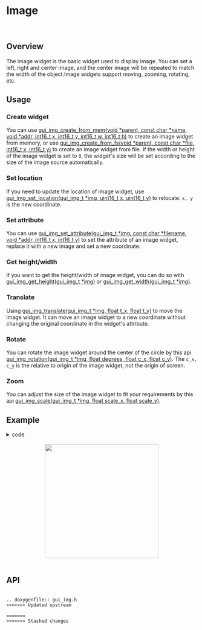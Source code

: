 # Image
<br>

## Overview
The image widget is the basic widget used to display image. You can set a left, right and center image, and the center image will be repeated to match the width of the object.Image widgets support moving, zooming, rotating, etc.

## Usage

### Create widget

You can use [gui_img_create_from_mem(void *parent,  const char *name, void *addr, int16_t x, int16_t y, int16_t w, int16_t h)](#api) to create an image widget from memory, or use [gui_img_create_from_fs(void *parent, const char *file, int16_t x, int16_t y)](#api) to create an image widget from file. If the width or height of the image widget is set to `0`, the widget's size will be set according to the size of the image source automatically.

### Set location

If you need to update the location of image widget, use [gui_img_set_location(gui_img_t *img, uint16_t x, uint16_t y)](#api) to relocate.
`x, y` is the new coordinate.

### Set attribute

You can use [gui_img_set_attribute(gui_img_t *img, const char *filename, void *addr, int16_t x, int16_t y)](#api) to set the attribute of an image widget, replace it with a new image and set a new coordinate.

### Get height/width

If you want to get the height/width of image widget, you can do so with [gui_img_get_height(gui_img_t *img)](#api) or [gui_img_get_width(gui_img_t *img)](#api).

### Translate

Using [gui_img_translate(gui_img_t *img, float t_x, float t_y)](#api) to move the image widget.
It can move an image widget to a new coordinate without changing the original coordinate in the widget's attribute.

### Rotate

You can rotate the image widget around the center of the circle by this api [gui_img_rotation(gui_img_t *img, float degrees, float c_x, float c_y)](#api).
The `c_x, c_y` is the relative to origin of the image widget, not the origin of screen.

### Zoom

You can adjust the size of the image widget to fit your requirements by this api [gui_img_scale(gui_img_t *img, float scale_x, float scale_y)](#api).

## Example

<details> <summary>code</summary>

```c
#include "root_image_hongkong/ui_resource.h"
#include "gui_img.h"
#include "gui_text.h"
#include "draw_font.h"

char *tb1_text = "gui_img_create_from_mem";

void page_tb1(void *parent)
{
    static char array1[50];
    static char array2[50];

    gui_set_font_mem_resourse(24, TEST_FONT24_DOT_BIN, TEST_FONT24_TABLE_BIN);

    gui_img_t *img_test = gui_img_create_from_mem(parent, "test", SET_ON_BIN, 0, 0, 0, 0);

    gui_text_t *text1 = gui_text_create(parent, "text1", 10, 100, 300, 30);
    gui_text_set(text1, tb1_text, "rtk_font_mem", 0xffffffff, strlen(tb1_text), 24);
    gui_text_mode_set(text1, LEFT);

    gui_text_t *text2 = gui_text_create(parent, "text2", 10, 130, 330, 30);
    gui_text_set(text2, tb1_text, "rtk_font_mem", 0xffffffff, strlen(tb1_text), 24);
    gui_text_mode_set(text2, LEFT);
    sprintf(array1, "gui_img_get_height %d", gui_img_get_height(img_test));
    text2->utf_8 = array1;
    text2->len = strlen(array1);

    gui_text_t *text3 = gui_text_create(parent, "text3", 10, 160, 330, 30);
    gui_text_set(text3, tb1_text, "rtk_font_mem", 0xffffffff, strlen(tb1_text), 24);
    gui_text_mode_set(text3, LEFT);
    sprintf(array2, "gui_img_get_width %d", gui_img_get_width(img_test));
    text3->utf_8 = array2;
    text3->len = strlen(array2);
}

void page_tb2(void *parent)
{
    gui_set_font_mem_resourse(24, TEST_FONT24_DOT_BIN, TEST_FONT24_TABLE_BIN);

    gui_img_t *img_test = gui_img_create_from_mem(parent, "test", SET_ON_BIN, 0, 0, 0, 0);
    gui_img_set_location(img_test, 50, 50);

    gui_text_t *text2 = gui_text_create(parent, "text2", 10, 100, 330, 24);
    gui_text_set(text2, "gui_img_set_location", "rtk_font_mem", 0xffffffff, 20, 24);
    gui_text_mode_set(text2, LEFT);
}

void page_tb3(void *parent)
{
    gui_img_t *img_test = gui_img_create_from_mem(parent, "test", SET_ON_BIN, 0, 0, 0, 0);
    gui_img_set_attribute(img_test, "test", SET_OFF_BIN, 20, 20);

    gui_text_t *text3 = gui_text_create(parent, "text3", 10, 100, 330, 24);
    gui_text_set(text3, "gui_img_set_attribute", "rtk_font_mem", 0xffffffff, 21, 24);
    gui_text_mode_set(text3, LEFT);

}

void page_tb4(void *parent)
{
    gui_set_font_mem_resourse(24, TEST_FONT24_DOT_BIN, TEST_FONT24_TABLE_BIN);

    gui_img_t *img_test = gui_img_create_from_mem(parent, "test", SET_ON_BIN, 0, 0, 0, 0);
    gui_img_scale(img_test, 0.5, 0.5);

    gui_text_t *text4 = gui_text_create(parent, "text4", 10, 100, 330, 24);
    gui_text_set(text4, "gui_img_scale", "rtk_font_mem", 0xffffffff, 13, 24);
    gui_text_mode_set(text4, LEFT);
}

void page_tb5(void *parent)
{
    gui_set_font_mem_resourse(24, TEST_FONT24_DOT_BIN, TEST_FONT24_TABLE_BIN);

    gui_img_t *img_test = gui_img_create_from_mem(parent, "test", SET_ON_BIN, 0, 0, 0, 0);
    gui_img_translate(img_test, 100, 100);

    gui_text_t *text5 = gui_text_create(parent, "text5", 10, 100, 330, 24);
    gui_text_set(text5, "gui_img_translate", "rtk_font_mem", 0xffffffff, 17, 24);
    gui_text_mode_set(text5, LEFT);
}

void page_tb6(void *parent)
{
    gui_set_font_mem_resourse(24, TEST_FONT24_DOT_BIN, TEST_FONT24_TABLE_BIN);

    gui_img_t *img_test = gui_img_create_from_mem(parent, "test", SET_ON_BIN, 0, 0, 0, 0);
    gui_img_rotation(img_test, 10, 0, 0);

    gui_text_t *text6 = gui_text_create(parent, "text6", 10, 100, 330, 24);
    gui_text_set(text6, "gui_img_rotation", "rtk_font_mem", 0xffffffff, 16, 24);
    gui_text_mode_set(text6, LEFT);
}
```

</details>

<br>

<center><img width= "300" src="https://foruda.gitee.com/images/1700028291499940369/2d8b2d83_13671147.gif" /></center>
<br>

<span id="api">

## API

</span>

```eval_rst

.. doxygenfile:: gui_img.h
<<<<<<< Updated upstream

=======
>>>>>>> Stashed changes

```

